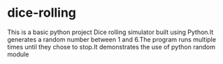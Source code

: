 # dice-rolling
This is a basic python project Dice rolling simulator built using Python.It generates a random number between 1 and 6.The program runs multiple times until they chose to stop.It demonstrates the use of python random module
